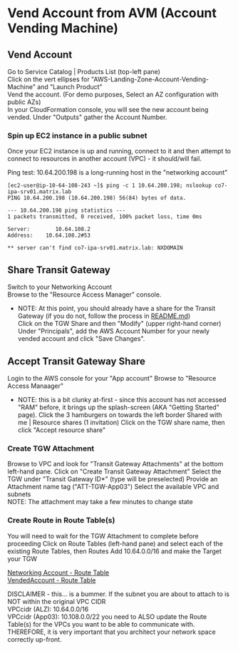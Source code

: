 # Vend Account from AVM (Account Vending Machine)

## Vend Account
Go to Service Catalog | Products List (top-left pane)  
Click on the vert ellipses for "AWS-Landing-Zone-Account-Vending-Machine" and "Launch Product"  
Vend the account.  (For demo purposes, Select an AZ configuration with public AZs)  
In your CloudFormation console, you will see the new account being vended.  Under "Outputs" gather the Account Number.  

### Spin up EC2 instance in a public subnet
Once your EC2 instance is up and running, connect to it and then attempt to connect to resources in another account (VPC) - it should/will fail.

Ping test:  10.64.200.198 is a long-running host in the "networking account"
```
[ec2-user@ip-10-64-108-243 ~]$ ping -c 1 10.64.200.198; nslookup co7-ipa-srv01.matrix.lab
PING 10.64.200.198 (10.64.200.198) 56(84) bytes of data.

--- 10.64.200.198 ping statistics ---
1 packets transmitted, 0 received, 100% packet loss, time 0ms

Server:        10.64.108.2
Address:    10.64.108.2#53

** server can't find co7-ipa-srv01.matrix.lab: NXDOMAIN
```

## Share Transit Gateway
Switch to your Networking Account  
Browse to the "Resource Access Manager" console.  
 - NOTE: At this point, you should already have a share for the Transit Gateway (if you do not, follow the process in [README.md](./README.md))  
Click on the TGW Share and then "Modify" (upper right-hand corner)  
Under "Principals", add the AWS Account Number for your newly vended account and click "Save Changes".

## Accept Transit Gateway Share
Login to the AWS console for your "App account"
Browse to "Resource Access Manaager"
 - NOTE:  this is a bit clunky at-first - since this account has not accessed "RAM" before, it brings up the splash-screen (AKA "Getting Started" page).
Click the 3 hamburgers on towards the left border 
  Shared with me | Resource shares (1 invitation)
Click on the TGW share name, then click "Accept resource share"

### Create TGW Attachment
Browse to VPC and look for "Transit Gateway Attachments" at the bottom left-hand pane.
Click on "Create Transit Gateway Attachment"
Select the TGW under "Transit Gateway ID*" (type will be preselected)
Provide an Attachment name tag ("ATT-TGW-App03")
Select the available VPC and subnets   
NOTE:  The attachment may take a few minutes to change state

### Create Route in Route Table(s)
You will need to wait for the TGW Attachment to complete before proceeding
Click on Route Tables (left-hand pane) and select each of the existing Route Tables, then Routes
Add 10.64.0.0/16 and make the Target your TGW

[Networking Account - Route Table](Images/AWS-RouteTable-NetworkingAccount.png)  
[VendedAccount - Route Table](Images/AWS-RouteTable-VendedAccount.png)  

DISCLAIMER - this... is a bummer.  If the subnet you are about to attach to is NOT within the original VPC CIDR  
VPCcidr (ALZ):  10.64.0.0/16  
VPCcidr (App03):  10.108.0.0/22
you need to ALSO update the Route Table(s) for the VPCs you want to be able to communicate with.  THEREFORE, it is very important that you architect your network space correctly up-front.







